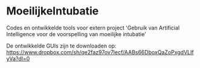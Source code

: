 # MoeilijkeIntubatie
Codes en ontwikkelde tools voor extern project 'Gebruik van Artificial Intelligence voor de voorspelling van moeilijke intubatie'

De ontwikkelde GUIs zijn te downloaden op: https://www.dropbox.com/sh/qe2faz97ov7lecf/AABs66DboxQaZoPxgdVLIfyVa?dl=0
